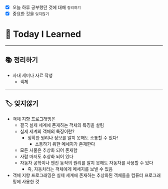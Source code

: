 - [x]  오늘 하루 공부했던 것에 대해 `정리하기`
- [x]  중요한 것을 `잊지않기`

# 🚩 Today I Learned

---

## 📚 정리하기

- 사내 세미나 자료 작성
    - 객체

---

## 🏷 잊지않기

- 객체 지향 프로그래밍은
    - 결국 실제 세계에 존재하는 객체의 특징을 살림
    - 실제 세계의 객체의 특징이란?
        - 정확한 원리나 정보를 알지 못해도 소통할 수 있다!
            - 소통하기 위한 메세지가 존재한다
    - 모든 사물은 추상화 되어 존재함
    - 사람 마저도 추상화 되어 있다
    - 자동차 공학이나 엔진 동작의 원리를 알지 못해도 자동차를 사용할 수 있다
        - 즉, 자동차라는 객체에게 메세지를 보낼 수 있음
- 객체 지향 프로그래밍은 실제 세계에 존재하는 추상화된 객체들을 컴퓨터 프로그래밍에 사용한 것